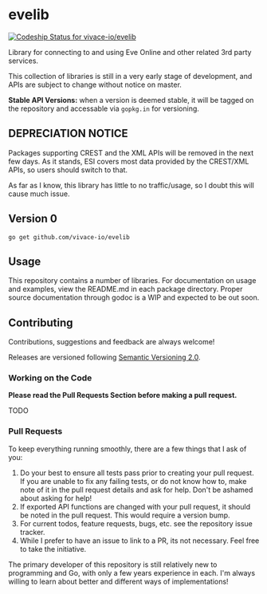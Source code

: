 # evelib

[ ![Codeship Status for vivace-io/evelib](https://codeship.com/projects/5519f410-5086-0134-6d94-3e20d1b43dc1/status?branch=master)](https://codeship.com/projects/171036)

Library for connecting to and using Eve Online and other related 3rd party services.

This collection of libraries is still in a very early stage of development, and APIs are subject to change without notice on master.

**Stable API Versions:** when a version is deemed stable, it will be tagged on the repository and accessable via `gopkg.in` for versioning.

## DEPRECIATION NOTICE

Packages supporting CREST and the XML APIs will be removed in the next few days. As it stands, ESI covers most data provided by the CREST/XML APIs, so users should switch to that.

As far as I know, this library has little to no traffic/usage, so I doubt this will cause much issue.

## Version 0

`go get github.com/vivace-io/evelib`

## Usage

This repository contains a number of libraries. For documentation on usage and examples, view the README.md in each package directory. Proper source documentation through godoc is a WIP and expected to be out soon.

## Contributing

Contributions, suggestions and feedback are always welcome!

Releases are versioned following [Semantic Versioning 2.0](http://semver.org/spec/v2.0.0.html).

### Working on the Code

**Please read the Pull Requests Section before making a pull request.**

TODO

### Pull Requests
To keep everything running smoothly, there are a few things that I ask of you:

 1. Do your best to ensure all tests pass prior to creating your pull request. If you are unable to fix any failing tests, or do not know how to, make note of it in the pull request details and ask for help. Don't be ashamed about asking for help!
 2. If exported API functions are changed with your pull request, it should be noted in the pull request. This would require a version bump.
 3. For current todos, feature requests, bugs, etc. see the repository issue tracker.
 4. While I prefer to have an issue to link to a PR, its not necessary. Feel free to take the initiative.

The primary developer of this repository is still relatively new to programming and Go, with only a few years experience in each. I'm always willing to learn about better and different ways of implementations!
